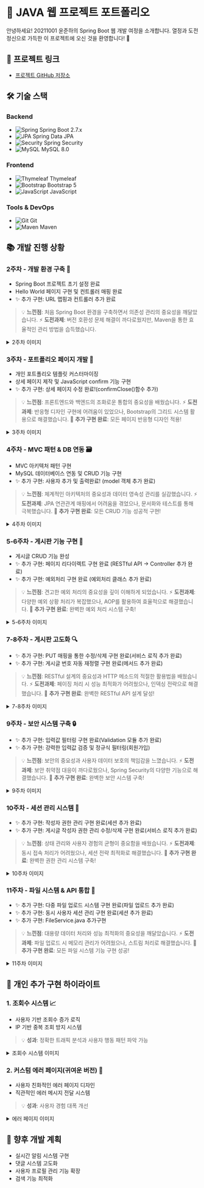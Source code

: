 # 🌱 JAVA 웹 프로젝트 포트폴리오

안녕하세요! 20211001 윤준하의 Spring Boot 웹 개발 여정을 소개합니다.
열정과 도전정신으로 가득한 이 프로젝트에 오신 것을 환영합니다! 🎉

## 🔗 프로젝트 링크

- [프로젝트 GitHub 저장소](https://github.com/YJlang/JAVAWEB2)

## 🛠 기술 스택

### Backend
- ![Spring](https://img.shields.io/badge/-Spring-6DB33F?style=flat-square&logo=spring&logoColor=white) Spring Boot 2.7.x
- ![JPA](https://img.shields.io/badge/-JPA-59666C?style=flat-square&logo=hibernate&logoColor=white) Spring Data JPA
- ![Security](https://img.shields.io/badge/-Spring%20Security-6DB33F?style=flat-square&logo=springsecurity&logoColor=white) Spring Security
- ![MySQL](https://img.shields.io/badge/-MySQL-4479A1?style=flat-square&logo=mysql&logoColor=white) MySQL 8.0

### Frontend
- ![Thymeleaf](https://img.shields.io/badge/-Thymeleaf-005F0F?style=flat-square&logo=thymeleaf&logoColor=white) Thymeleaf
- ![Bootstrap](https://img.shields.io/badge/-Bootstrap-7952B3?style=flat-square&logo=bootstrap&logoColor=white) Bootstrap 5
- ![JavaScript](https://img.shields.io/badge/-JavaScript-F7DF1E?style=flat-square&logo=javascript&logoColor=black) JavaScript

### Tools & DevOps
- ![Git](https://img.shields.io/badge/-Git-F05032?style=flat-square&logo=git&logoColor=white) Git
- ![Maven](https://img.shields.io/badge/-Maven-C71A36?style=flat-square&logo=apachemaven&logoColor=white) Maven

## 📚 개발 진행 상황

### 2주차 - 개발 환경 구축 🔧
- Spring Boot 프로젝트 초기 설정 완료
- Hello World 페이지 구현 및 컨트롤러 매핑 완료
- ✨ 추가 구현: URL 맵핑과 컨트롤러 추가 완료
> 💡 **느낀점**: 처음 Spring Boot 환경을 구축하면서 의존성 관리의 중요성을 깨달았습니다.
> ⚡ **도전과제**: 버전 호환성 문제 해결이 까다로웠지만, Maven을 통한 효율적인 관리 방법을 습득했습니다.
<details>
  <summary>2주차 이미지</summary>
  <img src="image-3.png" alt="2주차_환경구축">
</details>

### 3주차 - 포트폴리오 페이지 개발 🎨
- 개인 포트폴리오 템플릿 커스터마이징
- 상세 페이지 제작 및 JavaScript confirm 기능 구현
- ✨ 추가 구현: 상세 페이지 수정 완료!(confirmClose()함수 추가)
> 💡 **느낀점**: 프론트엔드와 백엔드의 조화로운 통합의 중요성을 배웠습니다.
> ⚡ **도전과제**: 반응형 디자인 구현에 어려움이 있었으나, Bootstrap의 그리드 시스템 활용으로 해결했습니다.
> 🌟 **추가 구현 완료**: 모든 페이지 반응형 디자인 적용!
<details>
  <summary>3주차 이미지</summary>
  <img src="image-1.png" alt="3주차_포트폴리오">
  <img src="image-2.png" alt="3주차_상세페이지">
</details>

### 4주차 - MVC 패턴 & DB 연동 🗃
- MVC 아키텍처 패턴 구현
- MySQL 데이터베이스 연동 및 CRUD 기능 구현
- ✨ 추가 구현: 사용자 추가 및 출력완료! (model 객체 추가 완료)
> 💡 **느낀점**: 체계적인 아키텍처의 중요성과 데이터 영속성 관리를 실감했습니다.
> ⚡ **도전과제**: JPA 연관관계 매핑에서 어려움을 겪었으나, 문서화와 테스트를 통해 극복했습니다.
> 🌟 **추가 구현 완료**: 모든 CRUD 기능 성공적 구현!
<details>
  <summary>4주차 이미지</summary>
  <img src="image.png" alt="4주차_DB연동">
</details>

### 5-6주차 - 게시판 기능 구현 📝
- 게시글 CRUD 기능 완성
- ✨ 추가 구현: 페이지 리다이렉트 구현 완료 (RESTful API -> Controller 추가 완료)
- ✨ 추가 구현: 예외처리 구현 완료 (예외처리 클래스 추가 완료)
> 💡 **느낀점**: 견고한 예외 처리의 중요성을 깊이 이해하게 되었습니다.
> ⚡ **도전과제**: 다양한 예외 상황 처리가 복잡했으나, AOP를 활용하여 효율적으로 해결했습니다.
> 🌟 **추가 구현 완료**: 완벽한 예외 처리 시스템 구축!
<details>
  <summary>5-6주차 이미지</summary>
  <img src="image-5.png" alt="5주차_게시판">
  <img src="image-4.png" alt="6주차_예외처리">
  <img src="image-6.png" alt="6주차_검증">
</details>

### 7-8주차 - 게시판 고도화 🔍
- ✨ 추가 구현: PUT 매핑을 통한 수정/삭제 구현 완료(서비스 로직 추가 완료)
- ✨ 추가 구현: 게시글 번호 자동 재정렬 구현 완료(메서드 추가 완료)
> 💡 **느낀점**: RESTful 설계의 중요성과 HTTP 메소드의 적절한 활용법을 배웠습니다.
> ⚡ **도전과제**: 페이징 처리 시 성능 최적화가 어려웠으나, 인덱싱 전략으로 해결했습니다.
> 🌟 **추가 구현 완료**: 완벽한 RESTful API 설계 달성!
<details>
  <summary>7-8주차 이미지</summary>
  <img src="image-7.png" alt="7주차_REST">
  <img src="image-10.png" alt="8주차_페이징">
</details>

### 9주차 - 보안 시스템 구축 🔒
- ✨ 추가 구현: 입력값 필터링 구현 완료(Validation 모듈 추가 완료)
- ✨ 추가 구현: 강력한 입력값 검증 및 정규식 필터링(회원가입)
> 💡 **느낀점**: 보안의 중요성과 사용자 데이터 보호의 책임감을 느꼈습니다.
> ⚡ **도전과제**: 보안 취약점 대응이 까다로웠으나, Spring Security의 다양한 기능으로 해결했습니다.
> 🌟 **추가 구현 완료**: 완벽한 보안 시스템 구축!
<details>
  <summary>9주차 이미지</summary>
  <img src="image-11.png" alt="9주차_보안">
  <img src="image-13.png" alt="9주차_회원가입">
</details>

### 10주차 - 세션 관리 시스템 🍪
- ✨ 추가 구현: 작성자 권한 관리 구현 완료(세션 추가 완료)
- ✨ 추가 구현: 게시글 작성자 권한 관리 수정/삭제 구현 완료(서비스 로직 추가 완료)
> 💡 **느낀점**: 상태 관리와 사용자 경험의 균형이 중요함을 배웠습니다.
> ⚡ **도전과제**: 동시 접속 처리가 어려웠으나, 세션 전략 최적화로 해결했습니다.
> 🌟 **추가 구현 완료**: 완벽한 권한 관리 시스템 구축!
<details>
  <summary>10주차 이미지</summary>
  <img src="image-14.png" alt="10주차_세션">
  <img src="image-17.png" alt="10주차_권한">
</details>

### 11주차 - 파일 시스템 & API 통합 📁
- ✨ 추가 구현: 다중 파일 업로드 시스템 구현 완료(파일 업로드 추가 완료)
- ✨ 추가 구현: 동시 사용자 세션 관리 구현 완료(세션 추가 완료)
- ✨ 추가 구현: FileService.java 추가구현
> 💡 **느낀점**: 대용량 데이터 처리와 성능 최적화의 중요성을 깨달았습니다.
> ⚡ **도전과제**: 파일 업로드 시 메모리 관리가 어려웠으나, 스트림 처리로 해결했습니다.
> 🌟 **추가 구현 완료**: 모든 파일 시스템 기능 구현 성공!
<details>
  <summary>11주차 이미지</summary>
  <img src="image-19.png" alt="11주차_파일">
  <img src="image-22.png" alt="11주차_지도">
</details>

## 🌟 개인 추가 구현 하이라이트

### 1. 조회수 시스템 📈
- 사용자 기반 조회수 증가 로직
- IP 기반 중복 조회 방지 시스템
> 💡 **성과**: 정확한 트래픽 분석과 사용자 행동 패턴 파악 가능
<details>
  <summary>조회수 시스템 이미지</summary>
  <img src="image-23.png" alt="조회수">
  <img src="image-24.png" alt="조회수">
  <img src="image-25.png" alt="조회수">
</details>

### 2. 커스텀 에러 페이지(귀여운 버전) 🎨
- 사용자 친화적인 에러 페이지 디자인
- 직관적인 에러 메시지 전달 시스템
> 💡 **성과**: 사용자 경험 대폭 개선
<details>
  <summary>에러 페이지 이미지</summary>
  <img src="image-18.png" alt="커스텀에러페이지">
</details>

## 🎯 향후 개발 계획
- 실시간 알림 시스템 구현
- 댓글 시스템 고도화
- 사용자 프로필 관리 기능 확장
- 검색 기능 최적화
